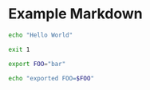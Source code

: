 # Example Markdown

```sh { name=helloWorld }
echo "Hello World"
```

```sh { name=fail }
exit 1
```

```sh { name=export }
export FOO="bar"
```

```sh { name=print }
echo "exported FOO=$FOO"
```

